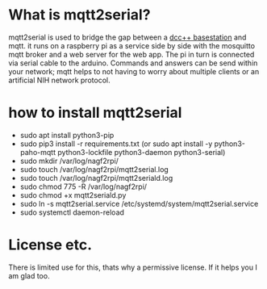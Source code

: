 # What is mqtt2serial?

mqtt2serial is used to bridge the gap between a [dcc++ basestation](https://github.com/Locoduino/DCCpp) and mqtt. it runs on a raspberry pi as a service side by side with the mosquitto mqtt broker and a web server for the web app. The pi in turn is connected via serial cable to the arduino.
Commands and answers can be send within your network; mqtt helps to not having to worry about multiple clients or an artificial NIH network protocol.

# how to install mqtt2serial
* sudo apt install python3-pip
* sudo pip3 install -r requirements.txt
(or
sudo apt install -y python3-paho-mqtt python3-lockfile python3-daemon python3-serial)
* sudo mkdir /var/log/nagf2rpi/
* sudo touch /var/log/nagf2rpi/mqtt2serial.log
* sudo touch /var/log/nagf2rpi/mqtt2seriald.log
* sudo chmod 775 -R /var/log/nagf2rpi/
* sudo chmod +x mqtt2seriald.py
* sudo ln -s mqtt2serial.service /etc/systemd/system/mqtt2serial.service
* sudo systemctl daemon-reload

# License etc.
There is limited use for this, thats why a permissive license. If it helps you I am glad too.
